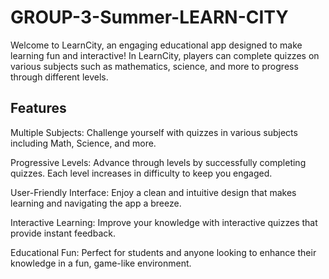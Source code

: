 # GROUP-3-Summer-LEARN-CITY

Welcome to LearnCity, an engaging educational app designed to make learning fun and interactive! In LearnCity, players can complete quizzes on various subjects such as mathematics, science, and more to progress through different levels.

## Features
Multiple Subjects: Challenge yourself with quizzes in various subjects including Math, Science, and more.

Progressive Levels: Advance through levels by successfully completing quizzes. Each level increases in difficulty to keep you engaged.

User-Friendly Interface: Enjoy a clean and intuitive design that makes learning and navigating the app a breeze.

Interactive Learning: Improve your knowledge with interactive quizzes that provide instant feedback.

Educational Fun: Perfect for students and anyone looking to enhance their knowledge in a fun, game-like environment.

